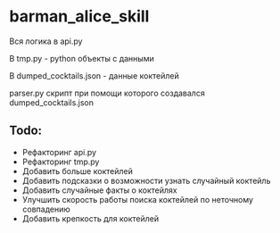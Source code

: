 # barman_alice_skill
Вся логика в api.py

В tmp.py - python объекты с данными

В dumped_cocktails.json - данные коктейлей

parser.py скрипт при помощи которого создавался dumped_cocktails.json 

## Todo:
- Рефакторинг api.py
- Рефакторинг tmp.py
- Добавить больше коктейлей
- Добавить подсказки о возможности узнать случайный коктейль
- Добавить случайные факты о коктейлях
- Улучшить скорость работы поиска коктейлей по неточному совпадению
- Добавить крепкость для коктейлей
